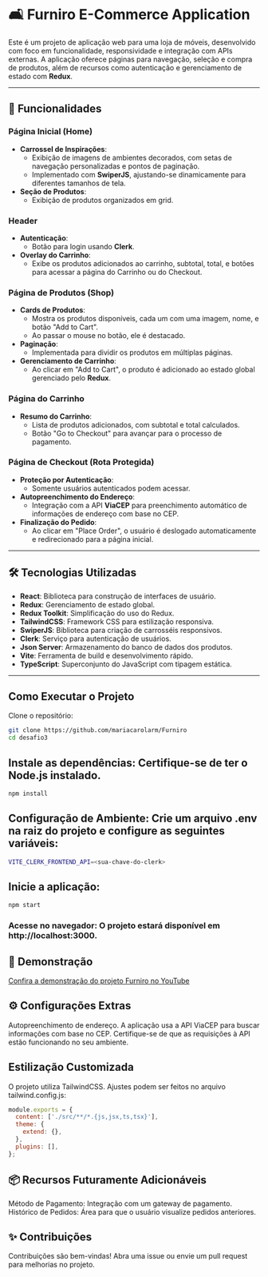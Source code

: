 # 🛋️ Furniro E-Commerce Application

Este é um projeto de aplicação web para uma loja de móveis, desenvolvido com foco em funcionalidade, responsividade e integração com APIs externas. A aplicação oferece páginas para navegação, seleção e compra de produtos, além de recursos como autenticação e gerenciamento de estado com **Redux**.

---

## 🌟 Funcionalidades

### Página Inicial (Home)
- **Carrossel de Inspirações**:
  - Exibição de imagens de ambientes decorados, com setas de navegação personalizadas e pontos de paginação.
  - Implementado com **SwiperJS**, ajustando-se dinamicamente para diferentes tamanhos de tela.
- **Seção de Produtos**:
  - Exibição de produtos organizados em grid.

### Header
- **Autenticação**:
  - Botão para login usando **Clerk**.
- **Overlay do Carrinho**:
  - Exibe os produtos adicionados ao carrinho, subtotal, total, e botões para acessar a página do Carrinho ou do Checkout.

### Página de Produtos (Shop)
- **Cards de Produtos**:
  - Mostra os produtos disponíveis, cada um com uma imagem, nome, e botão "Add to Cart".
  - Ao passar o mouse no botão, ele é destacado.
- **Paginação**:
  - Implementada para dividir os produtos em múltiplas páginas.
- **Gerenciamento de Carrinho**:
  - Ao clicar em "Add to Cart", o produto é adicionado ao estado global gerenciado pelo **Redux**.

### Página do Carrinho
- **Resumo do Carrinho**:
  - Lista de produtos adicionados, com subtotal e total calculados.
  - Botão "Go to Checkout" para avançar para o processo de pagamento.

### Página de Checkout (Rota Protegida)
- **Proteção por Autenticação**:
  - Somente usuários autenticados podem acessar.
- **Autopreenchimento do Endereço**:
  - Integração com a API **ViaCEP** para preenchimento automático de informações de endereço com base no CEP.
- **Finalização do Pedido**:
  - Ao clicar em "Place Order", o usuário é deslogado automaticamente e redirecionado para a página inicial.

---

## 🛠️ Tecnologias Utilizadas

- **React**: Biblioteca para construção de interfaces de usuário.
- **Redux**: Gerenciamento de estado global.
- **Redux Toolkit**: Simplificação do uso do Redux.
- **TailwindCSS**: Framework CSS para estilização responsiva.
- **SwiperJS**: Biblioteca para criação de carrosséis responsivos.
- **Clerk**: Serviço para autenticação de usuários.
- **Json Server**: Armazenamento do banco de dados dos produtos.
- **Vite**: Ferramenta de build e desenvolvimento rápido.
- **TypeScript**: Superconjunto do JavaScript com tipagem estática.

---

## Como Executar o Projeto
Clone o repositório:

```bash
git clone https://github.com/mariacarolarm/Furniro
cd desafio3
```

## Instale as dependências: Certifique-se de ter o Node.js instalado.

```bash
npm install
```

## Configuração de Ambiente: Crie um arquivo .env na raiz do projeto e configure as seguintes variáveis:

```bash
VITE_CLERK_FRONTEND_API=<sua-chave-do-clerk>
```

## Inicie a aplicação:

```bash
npm start
```

### Acesse no navegador: O projeto estará disponível em http://localhost:3000.

## 🎥 Demonstração

[Confira a demonstração do projeto Furniro no YouTube](https://youtu.be/C20JOw-mWEY)

## ⚙️ Configurações Extras
Autopreenchimento de endereço.
A aplicação usa a API ViaCEP para buscar informações com base no CEP.
Certifique-se de que as requisições à API estão funcionando no seu ambiente.

## Estilização Customizada
O projeto utiliza TailwindCSS. Ajustes podem ser feitos no arquivo tailwind.config.js:

```javascript
module.exports = {
  content: ['./src/**/*.{js,jsx,ts,tsx}'],
  theme: {
    extend: {},
  },
  plugins: [],
};
```

## 📦 Recursos Futuramente Adicionáveis
Método de Pagamento: Integração com um gateway de pagamento.
Histórico de Pedidos: Área para que o usuário visualize pedidos anteriores.

## ✨ Contribuições
Contribuições são bem-vindas! Abra uma issue ou envie um pull request para melhorias no projeto.

